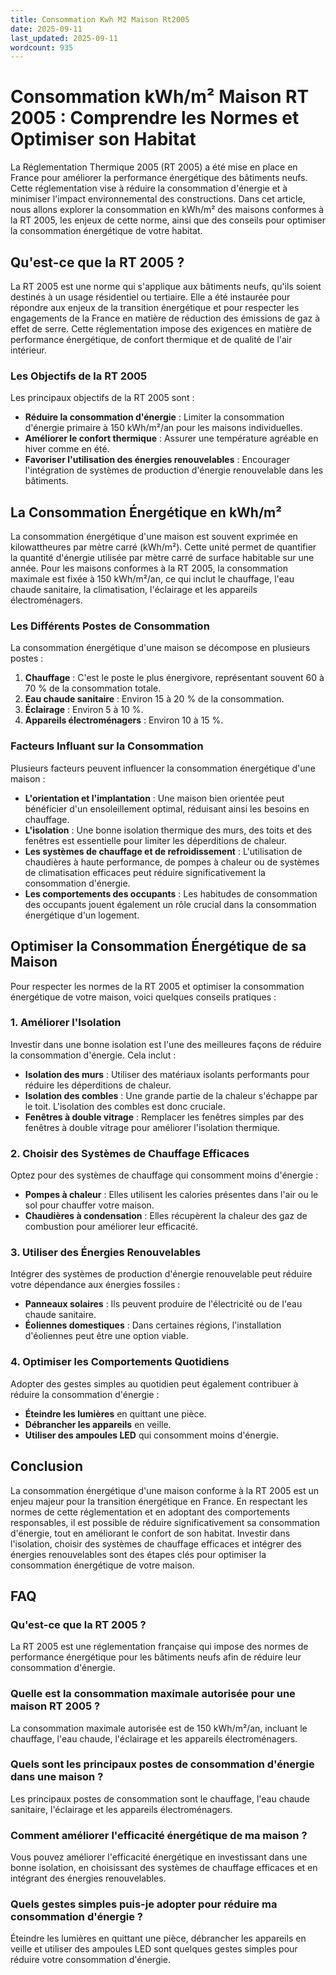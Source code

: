 ```yaml
---
title: Consommation Kwh M2 Maison Rt2005
date: 2025-09-11
last_updated: 2025-09-11
wordcount: 935
---
```


# Consommation kWh/m² Maison RT 2005 : Comprendre les Normes et Optimiser son Habitat

La Réglementation Thermique 2005 (RT 2005) a été mise en place en France pour améliorer la performance énergétique des bâtiments neufs. Cette réglementation vise à réduire la consommation d'énergie et à minimiser l'impact environnemental des constructions. Dans cet article, nous allons explorer la consommation en kWh/m² des maisons conformes à la RT 2005, les enjeux de cette norme, ainsi que des conseils pour optimiser la consommation énergétique de votre habitat.

## Qu'est-ce que la RT 2005 ?

La RT 2005 est une norme qui s'applique aux bâtiments neufs, qu'ils soient destinés à un usage résidentiel ou tertiaire. Elle a été instaurée pour répondre aux enjeux de la transition énergétique et pour respecter les engagements de la France en matière de réduction des émissions de gaz à effet de serre. Cette réglementation impose des exigences en matière de performance énergétique, de confort thermique et de qualité de l'air intérieur.

### Les Objectifs de la RT 2005

Les principaux objectifs de la RT 2005 sont :

- **Réduire la consommation d'énergie** : Limiter la consommation d'énergie primaire à 150 kWh/m²/an pour les maisons individuelles.
- **Améliorer le confort thermique** : Assurer une température agréable en hiver comme en été.
- **Favoriser l'utilisation des énergies renouvelables** : Encourager l'intégration de systèmes de production d'énergie renouvelable dans les bâtiments.

## La Consommation Énergétique en kWh/m²

La consommation énergétique d'une maison est souvent exprimée en kilowattheures par mètre carré (kWh/m²). Cette unité permet de quantifier la quantité d'énergie utilisée par mètre carré de surface habitable sur une année. Pour les maisons conformes à la RT 2005, la consommation maximale est fixée à 150 kWh/m²/an, ce qui inclut le chauffage, l'eau chaude sanitaire, la climatisation, l'éclairage et les appareils électroménagers.

### Les Différents Postes de Consommation

La consommation énergétique d'une maison se décompose en plusieurs postes :

1. **Chauffage** : C'est le poste le plus énergivore, représentant souvent 60 à 70 % de la consommation totale.
2. **Eau chaude sanitaire** : Environ 15 à 20 % de la consommation.
3. **Éclairage** : Environ 5 à 10 %.
4. **Appareils électroménagers** : Environ 10 à 15 %.

### Facteurs Influant sur la Consommation

Plusieurs facteurs peuvent influencer la consommation énergétique d'une maison :

- **L'orientation et l'implantation** : Une maison bien orientée peut bénéficier d'un ensoleillement optimal, réduisant ainsi les besoins en chauffage.
- **L'isolation** : Une bonne isolation thermique des murs, des toits et des fenêtres est essentielle pour limiter les déperditions de chaleur.
- **Les systèmes de chauffage et de refroidissement** : L'utilisation de chaudières à haute performance, de pompes à chaleur ou de systèmes de climatisation efficaces peut réduire significativement la consommation d'énergie.
- **Les comportements des occupants** : Les habitudes de consommation des occupants jouent également un rôle crucial dans la consommation énergétique d'un logement.

## Optimiser la Consommation Énergétique de sa Maison

Pour respecter les normes de la RT 2005 et optimiser la consommation énergétique de votre maison, voici quelques conseils pratiques :

### 1. Améliorer l'Isolation

Investir dans une bonne isolation est l'une des meilleures façons de réduire la consommation d'énergie. Cela inclut :

- **Isolation des murs** : Utiliser des matériaux isolants performants pour réduire les déperditions de chaleur.
- **Isolation des combles** : Une grande partie de la chaleur s'échappe par le toit. L'isolation des combles est donc cruciale.
- **Fenêtres à double vitrage** : Remplacer les fenêtres simples par des fenêtres à double vitrage pour améliorer l'isolation thermique.

### 2. Choisir des Systèmes de Chauffage Efficaces

Optez pour des systèmes de chauffage qui consomment moins d'énergie :

- **Pompes à chaleur** : Elles utilisent les calories présentes dans l'air ou le sol pour chauffer votre maison.
- **Chaudières à condensation** : Elles récupèrent la chaleur des gaz de combustion pour améliorer leur efficacité.

### 3. Utiliser des Énergies Renouvelables

Intégrer des systèmes de production d'énergie renouvelable peut réduire votre dépendance aux énergies fossiles :

- **Panneaux solaires** : Ils peuvent produire de l'électricité ou de l'eau chaude sanitaire.
- **Éoliennes domestiques** : Dans certaines régions, l'installation d'éoliennes peut être une option viable.

### 4. Optimiser les Comportements Quotidiens

Adopter des gestes simples au quotidien peut également contribuer à réduire la consommation d'énergie :

- **Éteindre les lumières** en quittant une pièce.
- **Débrancher les appareils** en veille.
- **Utiliser des ampoules LED** qui consomment moins d'énergie.

## Conclusion

La consommation énergétique d'une maison conforme à la RT 2005 est un enjeu majeur pour la transition énergétique en France. En respectant les normes de cette réglementation et en adoptant des comportements responsables, il est possible de réduire significativement sa consommation d'énergie, tout en améliorant le confort de son habitat. Investir dans l'isolation, choisir des systèmes de chauffage efficaces et intégrer des énergies renouvelables sont des étapes clés pour optimiser la consommation énergétique de votre maison.

## FAQ

### Qu'est-ce que la RT 2005 ?

La RT 2005 est une réglementation française qui impose des normes de performance énergétique pour les bâtiments neufs afin de réduire leur consommation d'énergie.

### Quelle est la consommation maximale autorisée pour une maison RT 2005 ?

La consommation maximale autorisée est de 150 kWh/m²/an, incluant le chauffage, l'eau chaude, l'éclairage et les appareils électroménagers.

### Quels sont les principaux postes de consommation d'énergie dans une maison ?

Les principaux postes de consommation sont le chauffage, l'eau chaude sanitaire, l'éclairage et les appareils électroménagers.

### Comment améliorer l'efficacité énergétique de ma maison ?

Vous pouvez améliorer l'efficacité énergétique en investissant dans une bonne isolation, en choisissant des systèmes de chauffage efficaces et en intégrant des énergies renouvelables.

### Quels gestes simples puis-je adopter pour réduire ma consommation d'énergie ?

Éteindre les lumières en quittant une pièce, débrancher les appareils en veille et utiliser des ampoules LED sont quelques gestes simples pour réduire votre consommation d'énergie.